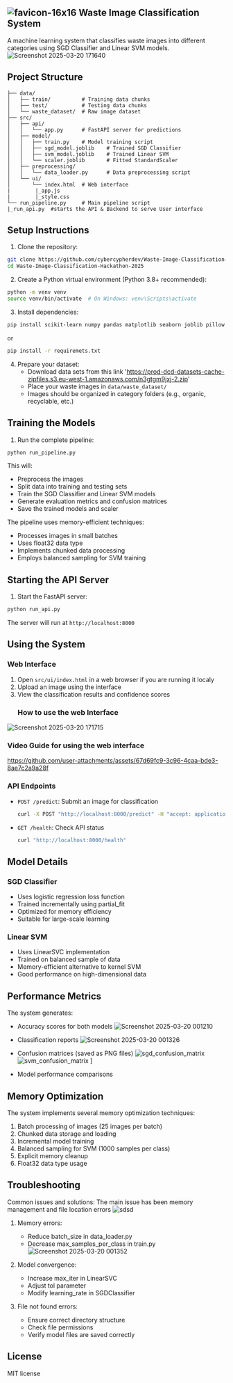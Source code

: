 ## ![favicon-16x16](https://github.com/user-attachments/assets/8237d9de-cac8-43dc-957e-947c799d3cba) Waste Image Classification System

A machine learning system that classifies waste images into different categories using SGD Classifier and Linear SVM models.
![Screenshot 2025-03-20 171640](https://github.com/user-attachments/assets/a1c0bce5-3d78-4259-9987-0ee63b0997c3)

## Project Structure

```
├── data/
│   ├── train/          # Training data chunks
│   ├── test/           # Testing data chunks
│   └── waste_dataset/  # Raw image dataset
├── src/
│   ├── api/
│   │   └── app.py      # FastAPI server for predictions
│   ├── model/
│   │   ├── train.py    # Model training script
│   │   ├── sgd_model.joblib    # Trained SGD Classifier
│   │   ├── svm_model.joblib    # Trained Linear SVM
│   │   └── scaler.joblib       # Fitted StandardScaler
│   ├── preprocessing/
│   │   └── data_loader.py      # Data preprocessing script
│   └── ui/
│       └── index.html  # Web interface
|        |_app.js
|        |_style.css
└── run_pipeline.py     # Main pipeline script
|_run_api.py  #starts the API & Backend to serve User interface
```

## Setup Instructions

1. Clone the repository:
```bash
git clone https://github.com/cybercypherdev/Waste-Image-Classification-Hackathon-2025.git
cd Waste-Image-Classification-Hackathon-2025
```

2. Create a Python virtual environment (Python 3.8+ recommended):
```bash
python -m venv venv
source venv/bin/activate  # On Windows: venv\Scripts\activate
```

3. Install dependencies:
```bash
pip install scikit-learn numpy pandas matplotlib seaborn joblib pillow fastapi uvicorn python-multipart 
```
or
```bash
pip install -r requiremets.txt

```

4. Prepare your dataset:
   - Download data sets from this link 'https://prod-dcd-datasets-cache-zipfiles.s3.eu-west-1.amazonaws.com/n3gtgm9jxj-2.zip'
   - Place your waste images in `data/waste_dataset/`
   - Images should be organized in category folders (e.g., organic, recyclable, etc.)

## Training the Models

1. Run the complete pipeline:
```bash
python run_pipeline.py
```

This will:
- Preprocess the images
- Split data into training and testing sets
- Train the SGD Classifier and Linear SVM models
- Generate evaluation metrics and confusion matrices
- Save the trained models and scaler

The pipeline uses memory-efficient techniques:
- Processes images in small batches
- Uses float32 data type
- Implements chunked data processing
- Employs balanced sampling for SVM training

## Starting the API Server

1. Start the FastAPI server:
```bash
python run_api.py
```

The server will run at `http://localhost:8000`

## Using the System

### Web Interface
1. Open `src/ui/index.html` in a web browser if you are running it localy
2. Upload an image using the interface
3. View the classification results and confidence scores
   ### How to use the web Interface
![Screenshot 2025-03-20 171715](https://github.com/user-attachments/assets/360c1104-3f9a-4b32-ac46-a9426f117f2c)

   ### Video Guide for using the web interface
   

https://github.com/user-attachments/assets/67d69fc9-3c96-4caa-bde3-8ae7c2a9a28f



### API Endpoints
- `POST /predict`: Submit an image for classification
  ```bash
  curl -X POST "http://localhost:8000/predict" -H "accept: application/json" -H "Content-Type: multipart/form-data" -F "file=@your_image.jpg"
  ```
- `GET /health`: Check API status
  ```bash
  curl "http://localhost:8000/health"
  ```

## Model Details

### SGD Classifier
- Uses logistic regression loss function
- Trained incrementally using partial_fit
- Optimized for memory efficiency
- Suitable for large-scale learning

### Linear SVM
- Uses LinearSVC implementation
- Trained on balanced sample of data
- Memory-efficient alternative to kernel SVM
- Good performance on high-dimensional data

## Performance Metrics

The system generates:
- Accuracy scores for both models
  ![Screenshot 2025-03-20 001210](https://github.com/user-attachments/assets/40bffce5-e353-4b8e-8358-d4ab614051b4)

- Classification reports
  ![Screenshot 2025-03-20 001326](https://github.com/user-attachments/assets/67b178cd-8db1-468b-af22-aa60263e243a)

- Confusion matrices (saved as PNG files)
  ![sgd_confusion_matrix](https://github.com/user-attachments/assets/615b9326-5503-43a1-af76-5dfbbb5aa0dc)
![svm_confusion_matrix](https://github.com/user-attachments/assets/18a9dd6e-c3b3-4b61-8aef-324edc4e5a6b)
]
- Model performance comparisons

## Memory Optimization

The system implements several memory optimization techniques:
1. Batch processing of images (25 images per batch)
2. Chunked data storage and loading
3. Incremental model training
4. Balanced sampling for SVM (1000 samples per class)
5. Explicit memory cleanup
6. Float32 data type usage

## Troubleshooting

Common issues and solutions:
The main issue has been memory management and file location errors
![sdsd](https://github.com/user-attachments/assets/041dd219-bf95-44b8-a083-83542518fed3)

1. Memory errors:
   - Reduce batch_size in data_loader.py
   - Decrease max_samples_per_class in train.py
     ![Screenshot 2025-03-20 001352](https://github.com/user-attachments/assets/5c5d0668-688f-42f9-8e05-0d9d0c8b40fe)


2. Model convergence:
   - Increase max_iter in LinearSVC
   - Adjust tol parameter
   - Modify learning_rate in SGDClassifier

3. File not found errors:
   - Ensure correct directory structure
   - Check file permissions
   - Verify model files are saved correctly

## License

MIT license
